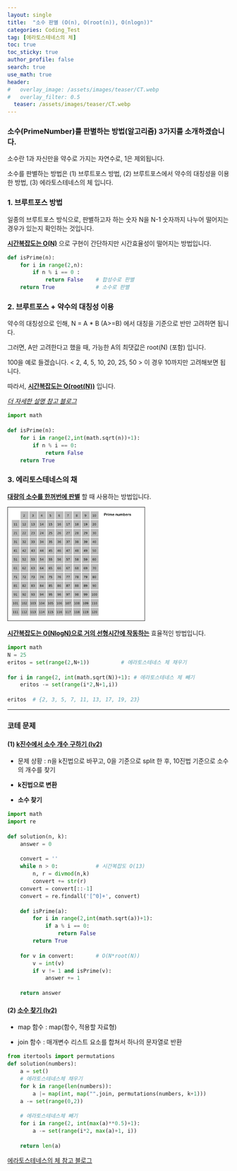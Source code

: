 ```yaml
---
layout: single  
title:  "소수 판별 (O(n), O(root(n)), O(nlogn))"
categories: Coding_Test
tag: [에라토스테네스의 체]
toc: true
toc_sticky: true
author_profile: false
search: true
use_math: true
header:
#   overlay_image: /assets/images/teaser/CT.webp
#   overlay_filter: 0.5
  teaser: /assets/images/teaser/CT.webp
---
```


### 소수(PrimeNumber)를 판별하는 방법(알고리즘) 3가지를 소개하겠습니다.  

소수란 1과 자신만을 약수로 가지는 자연수로, 1은 제외됩니다.  

소수를 판별하는 방법은 (1) 브루트포스 방법, (2) 브루트포스에서 약수의 대칭성을 이용한 방법, (3) 에라토스테네스의 체 입니다.  

### 1. 브루트포스 방법

일종의 브루트포스 방식으로, 판별하고자 하는 숫자 N을 N-1 숫자까지 나누어 떨어지는 경우가 있는지 확인하는 것입니다.

**<u>시간복잡도는 O(N)</u>** 으로 구현이 간단하지만 시간효율성이 떨어지는 방법입니다. 

```python
def isPrime(n):
    for i in range(2,n):
        if n % i == 0 :
            return False    # 합성수로 판별
    return True             # 소수로 판별
```


### 2. 브루트포스 + 약수의 대칭성 이용

약수의 대칭성으로 인해, N = A * B (A>=B) 에서 대칭을 기준으로 반만 고려하면 됩니다. 

그러면, A만 고려한다고 했을 때, 가능한 A의 최댓값은 root(N) (포함) 입니다. 

100을 예로 들겠습니다. < 2, 4, 5, 10, 20, 25, 50 >  이 경우 10까지만 고려해보면 됩니다. 

따라서, **<u>시간복잡도는 O(root(N))</u>** 입니다.

[*더 자세한 설명 참고 블로그*](https://makedotworld.tistory.com/13)

```python
import math

def isPrime(n):
    for i in range(2,int(math.sqrt(n))+1):
        if n % i == 0:
            return False
    return True
```

### 3. 에리토스테네스의 채

**<u>대량의 소수를 한꺼번에 판별</U>** 할 때 사용하는 방법입니다.

<img src="/assets/images/2023-04-25-PrimeNumber/Eratosthenes.gif" alt="1" style="zoom:70%;" />

**<u>시간복잡도는 O(NlogN)으로 거의 선형시간에 작동하는</u>** 효율적인 방법입니다.  


```python
import math
N = 25
eritos = set(range(2,N+1))          # 에라토스테네스 체 채우기

for i in range(2, int(math.sqrt(N))+1): # 에라토스테네스 체 빼기
    eritos -= set(range(i*2,N+1,i))

eritos  # {2, 3, 5, 7, 11, 13, 17, 19, 23}
```

---

### 코테 문제

#### (1) [k진수에서 소수 개수 구하기 (lv2)](https://school.programmers.co.kr/learn/courses/30/lessons/92335)

- 문제 상황 : n을 k진법으로 바꾸고, 0을 기준으로 split 한 후, 10진법 기준으로 소수의 개수를 찾기

- **k진법으로 변환**

- **소수 찾기**   

```python
import math
import re 

def solution(n, k):
    answer = 0
    
    convert = ''
    while n > 0:            # 시간복잡도 O(13)
        n, r = divmod(n,k)
        convert += str(r)
    convert = convert[::-1]    
    convert = re.findall('[^0]+', convert)
    
    def isPrime(a):
        for i in range(2,int(math.sqrt(a))+1):    
            if a % i == 0:
                return False        
        return True
    
    for v in convert:       # O(N*root(N))
        v = int(v)
        if v != 1 and isPrime(v):
            answer += 1
    
    return answer
```

#### (2) [소수 찾기 (lv2)](https://school.programmers.co.kr/learn/courses/30/lessons/42839)

- map 함수 : map(함수, 적용할 자료형)

- join 함수 : 매개변수 리스트 요소를 합쳐서 하나의 문자열로 반환


```python
from itertools import permutations
def solution(numbers):
    a = set()
    # 에라토스테네스체 채우기
    for k in range(len(numbers)):
        a |= map(int, map("".join, permutations(numbers, k+1)))
    a -= set(range(0,2))

    # 에라토스테네스체 빼기
    for i in range(2, int(max(a)**0.5)+1):
        a -= set(range(i*2, max(a)+1, i))
    
    return len(a)

```

[에라토스테네스의 체 참고 블로그](https://novlog.tistory.com/entry/Algorithm-%EC%97%90%EB%9D%BC%ED%86%A0%EC%8A%A4%ED%85%8C%EB%84%A4%EC%8A%A4%EC%9D%98-%EC%B1%84-%EC%86%8C%EC%88%98-%EA%B5%AC%ED%95%98%EB%8A%94-%EC%95%8C%EA%B3%A0%EB%A6%AC%EC%A6%98)